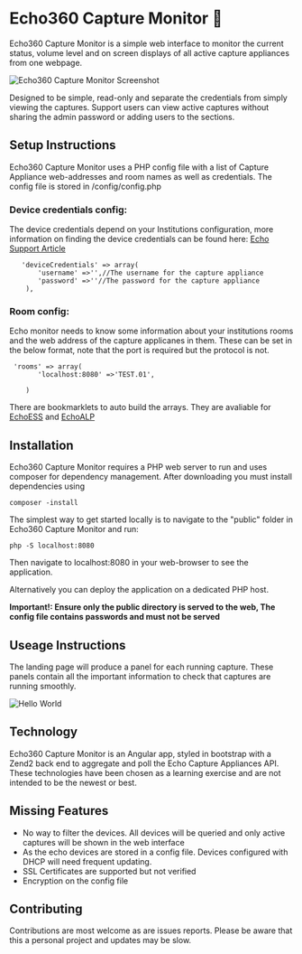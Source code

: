 
# Echo360 Capture Monitor 👀
Echo360 Capture Monitor is a simple web interface to monitor the current status, volume level and on screen displays of all active capture appliances from one webpage.

![Echo360 Capture Monitor Screenshot](https://i.imgur.com/fTgrZCl.png)

Designed to be simple, read-only and separate the credentials from simply viewing the captures. Support users can view active captures without sharing the admin password or adding users to the sections.

## Setup Instructions
Echo360 Capture Monitor uses a PHP config file with a list of Capture Appliance web-addresses and room names as well as credentials.
The config file is stored in /config/config.php

### Device credentials config:
The device credentials depend on your Institutions configuration, more information on finding the device credentials can be found here:
[Echo Support Article](https://support.echo360.com/customer/en/portal/articles/2872308-common-settings---device-defaults?b_id=16609)

```
   'deviceCredentials' => array(
       'username' =>'',//The username for the capture appliance
       'password' =>''//The password for the capture appliance
    ),
```
### Room config:
Echo monitor needs to know some information about your institutions rooms and the web address of the capture applicanes in them.
These can be set in the below format, note that the port is required but the protocol is not.
```
 'rooms' => array(
       'localhost:8080' =>'TEST.01',

    )

```
There are bookmarklets to auto build the arrays.
They are avaliable for [EchoESS](https://gist.github.com/kerbeh/64fcf2bbd5717c2b0359961e3bf156ff) and [EchoALP](https://gist.github.com/kerbeh/6c199d8c409ad68529e255f5809da657)
## Installation
Echo360 Capture Monitor requires a PHP web server to run and uses composer for dependency management.
After downloading you must install dependencies using
```
composer -install
```
The simplest way to get started locally is to navigate to the "public" folder in Echo360 Capture Monitor and run:
```
php -S localhost:8080
```
Then navigate to localhost:8080 in your web-browser to see the application.

Alternatively you can deploy the application on a dedicated PHP host.

__Important!: Ensure only the public directory is served to the web, The config file contains passwords and must not be served__

## Useage Instructions
The landing page will produce a panel for each running capture.
These panels contain all the important information to check that captures are running smoothly. 

![Hello World](https://i.imgur.com/sdWhSw6.png)

## Technology
Echo360 Capture Monitor is an Angular app, styled in bootstrap with a Zend2 back end to aggregate and poll the Echo Capture Appliances API. These technologies have been chosen as a learning exercise and are not intended to be the newest or best.

## Missing Features
- No way to filter the devices. All devices will be queried and only active captures will be shown in the web interface
- As the echo devices are stored in a config file. Devices configured with DHCP will need frequent updating.
- SSL Certificates are supported but not verified
- Encryption on the config file

## Contributing
Contributions are most welcome as are issues reports.
Please be aware that this a personal project and updates may be slow.